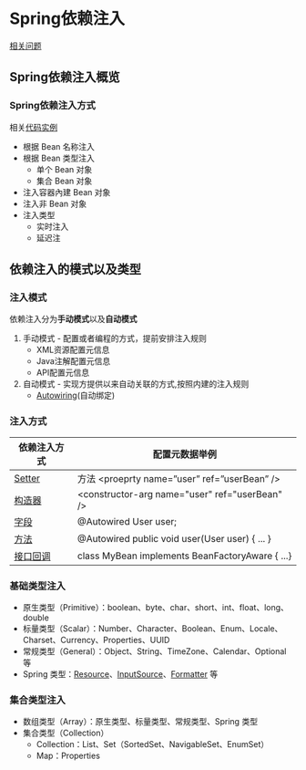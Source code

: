 # **Spring依赖注入**
[相关问题](springDI/springDIQuestion.md)
## **Spring依赖注入概览**
###  **Spring依赖注入方式**
相关[代码实例](/learn-ioc/ioc-container-overview/src/main/java/com/fantasybaby/spring/ioc/overview/di/SpringIocDiView.java)
* 根据 Bean 名称注入
* 根据 Bean 类型注入
  * 单个 Bean 对象
  * 集合 Bean 对象
* 注入容器內建 Bean 对象
* 注入非 Bean 对象
* 注入类型
  * 实时注入
  * 延迟注

## **依赖注入的模式以及类型**
### **注入模式**
 依赖注入分为**手动模式**以及**自动模式**
 1. 手动模式 - 配置或者编程的方式，提前安排注入规则
     * XML资源配置元信息
     * Java注解配置元信息
     * API配置元信息
 2. 自动模式 - 实现方提供以来自动关联的方式,按照内建的注入规则
    * [Autowiring](springDI/autowired.md)(自动绑定)
### **注入方式**
| 依赖注入方式 | 配置元数据举例 |
|-----|-----|
|[Setter](springDI/setterAndConstructorDi.md)|方法 \<proeprty name=”user” ref=”userBean” />|
|[构造器](springDI/setterAndConstructorDi.md)| \<constructor-arg name="user" ref="userBean" /> |
|[字段](springDI/setterAndConstructorDi.md)|@Autowired User user;|
|[方法](springDI/setterAndConstructorDi.md)|@Autowired public void user(User user) { ... }|
|[接口回调](springDI/setterAndConstructorDi.md)|class MyBean implements BeanFactoryAware { ...} |
### **基础类型注入**
 * 原生类型（Primitive）：boolean、byte、char、short、int、float、long、double
* 标量类型（Scalar）：Number、Character、Boolean、Enum、Locale、Charset、Currency、Properties、UUID
* 常规类型（General）：Object、String、TimeZone、Calendar、Optional 等
* Spring 类型：[Resource](https://github.com/spring-projects/spring-framework/blob/main/spring-core/src/main/java/org/springframework/core/io/Resource.java)、[InputSource](https://github.com/openjdk/jdk/blob/master/src/java.xml/share/classes/org/xml/sax/InputSource.java)、[Formatter](https://github.com/openjdk/jdk/blob/master/src/java.base/share/classes/java/util/Formatter.java) 等

### **集合类型注入**
* 数组类型（Array）：原生类型、标量类型、常规类型、Spring 类型
* 集合类型（Collection）
  * Collection：List、Set（SortedSet、NavigableSet、EnumSet）
  * Map：Properties
